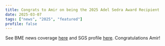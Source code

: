 ```yaml
---
title: Congrats to Amir on being the 2025 Adel Sedra Award Recipient
date: 2025-03-07
tags: ["news", "2025", "featured"]
profile: false
---
```


See BME news coverage [here](https://bme.utoronto.ca/news/bme-graduate-student-receives-adel-s-sedra-distinguished-graduate-award/) and SGS profile [here](https://www.sgs.utoronto.ca/profile/mohammadamir-g-moghaddam/). Congratulations Amir!

<!--more-->
